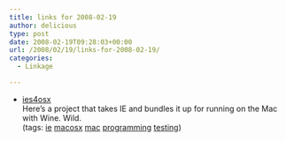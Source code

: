 ```yaml
---
title: links for 2008-02-19
author: delicious
type: post
date: 2008-02-19T09:28:03+00:00
url: /2008/02/19/links-for-2008-02-19/
categories:
  - Linkage

---
```

  * <div>
      <a href="http://www.kronenberg.org/ies4osx/">ies4osx</a>
    </div>
    
    <div>
      Here&#8217;s a project that takes IE and bundles it up for running on the Mac with Wine. Wild.
    </div>
    
    <div>
      (tags: <a href="http://del.icio.us/tazzzzz/ie">ie</a> <a href="http://del.icio.us/tazzzzz/macosx">macosx</a> <a href="http://del.icio.us/tazzzzz/mac">mac</a> <a href="http://del.icio.us/tazzzzz/programming">programming</a> <a href="http://del.icio.us/tazzzzz/testing">testing</a>)
    </div>